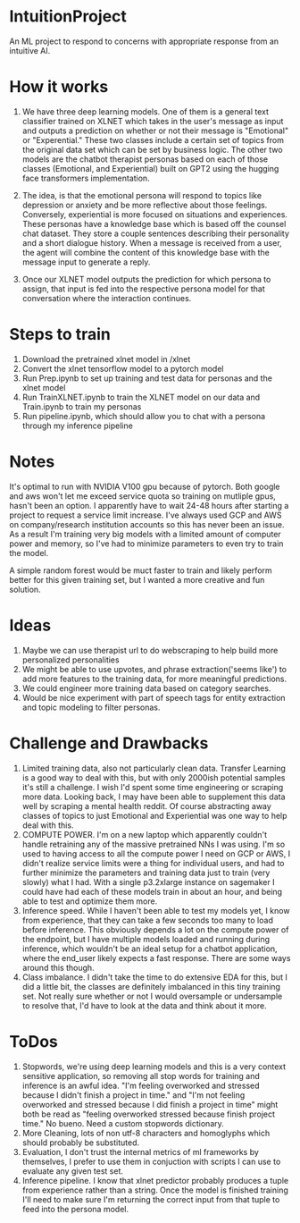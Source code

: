 # IntuitionProject
An ML project to respond to concerns with appropriate response from an intuitive AI.

# How it works
1. We have three deep learning models. One of them is a general text classifier trained on XLNET which takes in the user's message as input and outputs a prediction on whether or not their message is "Emotional" or "Experential." These two classes include a certain set of topics from the original data set which can be set by business logic. The other two models are the chatbot therapist personas based on each of those classes (Emotional, and Experiential) built on GPT2 using the hugging face transformers implementation. 

2. The idea, is that the emotional persona will respond to topics like depression or anxiety and be more reflective about those feelings. Conversely, experiential is more focused on situations and experiences. These personas have a knowledge base which is based off the counsel chat dataset. They store a couple sentences describing their personality and a short dialogue history. When a message is received from a user, the agent will combine the content of this knowledge base with the message input to generate a reply.

3. Once our XLNET model outputs the prediction for which persona to assign, that input is fed into the respective persona model for that conversation where the interaction continues.

# Steps to train
1. Download the pretrained xlnet model in /xlnet
2. Convert the xlnet tensorflow model to a pytorch model
3. Run Prep.ipynb to set up training and test data for personas and the xlnet model
4. Run TrainXLNET.ipynb to train the XLNET model on our data and Train.ipynb to train my personas
5. Run pipeline.ipynb, which should allow you to chat with a persona through my inference pipeline

# Notes
It's optimal to run with NVIDIA V100 gpu because of pytorch.
Both google and aws won't let me exceed service quota so training on mutliple gpus, hasn't been an option. I apparently have to wait 24-48 hours after starting a project to request a service limit increase. I've always used GCP and AWS on company/research institution accounts so this has never been an issue. As a result I'm training very big models with a limited amount of computer power and memory, so I've had to minimize parameters to even try to train the model.

A simple random forest would be muct faster to train and likely perform better for this given training set, but I wanted a more creative and fun solution.

# Ideas 
1. Maybe we can use therapist url to do webscraping to help build more personalized personalities
2. We might be able to use upvotes, and phrase extraction('seems like') to add more features to the training data, for more meaningful predictions. 
3. We could engineer more training data based on category searches.
4. Would be nice experiment with part of speech tags for entity extraction and topic modeling to filter personas.

# Challenge and Drawbacks
1. Limited training data, also not particularly clean data. Transfer Learning is a good way to deal with this, but with only 2000ish potential samples it's still a challenge. I wish I'd spent some time engineering or scraping more data. Looking back, I may have been able to supplement this data well by scraping a mental health reddit. Of course abstracting away classes of topics to just Emotional and Experiential was one way to help deal with this. 
2. COMPUTE POWER. I'm on a new laptop which apparently couldn't handle retraining any of the massive pretrained NNs I was using. I'm so used to having access to all the compute power I need on GCP or AWS, I didn't realize service limits were a thing for individual users, and had to further minimize the parameters and training data just to train (very slowly) what I had. With a single p3.2xlarge instance on sagemaker I could have had each of these models train in about an hour, and being able to test and optimize them more. 
3. Inference speed. While I haven't been able to test my models yet, I know from experience, that they can take a few seconds too many to load before inference. This obviously depends a lot on the compute power of the endpoint, but I have multiple models loaded and running during inference, which wouldn't be an ideal setup for a chatbot application, where the end_user likely expects a fast response. There are some ways around this though.
4. Class imbalance. I didn't take the time to do extensive EDA for this, but I did a little bit, the classes are definitely imbalanced in this tiny training set. Not really sure whether or not I would oversample or undersample to resolve that, I'd have to look at the data and think about it more.

# ToDos
1. Stopwords, we're using deep learning models and this is a very context sensitive application, so removing all stop words for training and inference is an awful idea. "I'm feeling overworked and stressed because I didn't finish a project in time." and "I'm not feeling overworked and stressed because I did finish a project in time" might both be read as "feeling overworked stressed because finish project time." No bueno. Need a custom stopwords dictionary.
2. More Cleaning, lots of non utf-8 characters and homoglyphs which should probably be substituted.
3. Evaluation, I don't trust the internal metrics of ml frameworks by themselves, I prefer to use them in conjuction with scripts I can use to evaluate any given test set. 
4. Inference pipeline. I know that xlnet predictor probably produces a tuple from experience rather than a string. Once the model is finished training I'll need to make sure I'm returning the correct input from that tuple to feed into the persona model. 
